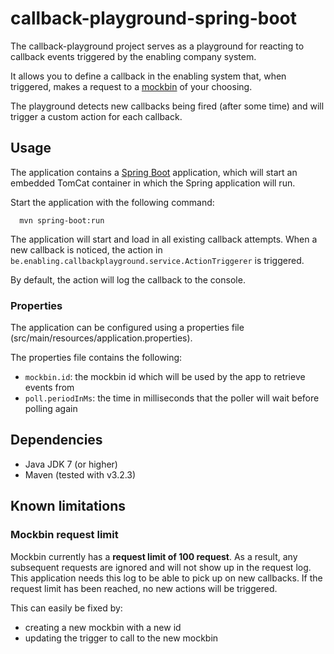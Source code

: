 # callback-playground-spring-boot

The callback-playground project serves as a playground for reacting to callback events triggered by the enabling company system.

It allows you to define a callback in the enabling system that, when triggered, makes a request to a [mockbin](http://mockbin.org/) of your choosing.

The playground detects new callbacks being fired (after some time) and will trigger a custom action for each callback.

## Usage

The application contains a [Spring Boot](http://projects.spring.io/spring-boot/) application, which will start an embedded TomCat container in which the Spring application will run.

Start the application with the following command:

```
  mvn spring-boot:run
```

The application will start and load in all existing callback attempts. When a new callback is noticed, the action in ```be.enabling.callbackplayground.service.ActionTriggerer``` is triggered.

By default, the action will log the callback to the console.

### Properties

The application can be configured using a properties file (src/main/resources/application.properties).

The properties file contains the following:
- `mockbin.id`: the mockbin id which will be used by the app to retrieve events from
- `poll.periodInMs`: the time in milliseconds that the poller will wait before polling again

## Dependencies

- Java JDK 7 (or higher)
- Maven (tested with v3.2.3)

## Known limitations

### Mockbin request limit

Mockbin currently has a **request limit of 100 request**. As a result, any subsequent requests are ignored and will not show up in the request log. This application needs this log to be able to pick up on new callbacks. If the request limit has been reached, no new actions will be triggered.

This can easily be fixed by:
- creating a new mockbin with a new id
- updating the trigger to call to the new mockbin